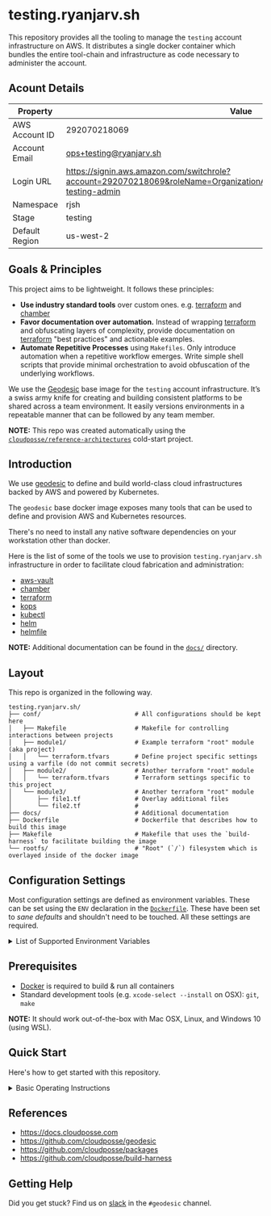 # testing.ryanjarv.sh

This repository provides all the tooling to manage the `testing` account infrastructure on AWS. It distributes a single docker container which bundles the entire tool-chain and infrastructure as code necessary to administer the account.

## Acount Details

| Property       | Value                                                                                                                         |
| -------------- | ----------------------------------------------------------------------------------------------------------------------------- |
| AWS Account ID | 292070218069                                                                                                             |
| Account Email  | ops+testing@ryanjarv.sh                                                                                                      |
| Login URL      | <https://signin.aws.amazon.com/switchrole?account=292070218069&roleName=OrganizationAccountAccessRole&displayName=rjsh-testing-admin> |
| Namespace      | rjsh                                                                                                                  |
| Stage          | testing                                                                                                                      |
| Default Region | us-west-2                                                                                                                 |

## Goals & Principles

This project aims to be lightweight. It follows these principles:

- **Use industry standard tools** over custom ones. e.g. [terraform](https://github.com/hashicorp/terraform) and [chamber](https://github.com/segmentio/chamber)
- **Favor documentation over automation.** Instead of wrapping [terraform](https://github.com/hashicorp/terraform) and obfuscating layers of complexity, provide documentation on [terraform](https://github.com/hashicorp/terraform) "best practices" and actionable examples.
- **Automate Repetitive Processes** using `Makefiles`. Only introduce automation when a repetitive workflow emerges. Write simple shell scripts that provide minimal orchestration to avoid obfuscation of the underlying workflows.

We use the [Geodesic](https://github.com/cloudposse/geodesic) base image for the `testing` account infrastructure. It’s a swiss army knife for creating and building consistent platforms to be shared across a team environment. It easily versions environments in a repeatable manner that can be followed by any team member.

**NOTE:** This repo was created automatically using the [`cloudposse/reference-architectures`](https://github.com/cloudposse/reference-architectures) cold-start project.

## Introduction

We use [geodesic](https://github.com/cloudposse/geodesic) to define and build world-class cloud infrastructures backed by AWS and powered by Kubernetes.

The `geodesic` base docker image exposes many tools that can be used to define and provision AWS and Kubernetes resources.

There's no need to install any native software dependencies on your workstation other than docker.

Here is the list of some of the tools we use to provision `testing.ryanjarv.sh` infrastructure in order to facilitate cloud fabrication and administration:

- [aws-vault](https://github.com/99designs/aws-vault)
- [chamber](https://github.com/segmentio/chamber)
- [terraform](https://www.terraform.io/)
- [kops](https://github.com/kubernetes/kops)
- [kubectl](https://kubernetes.io/docs/reference/kubectl/overview/)
- [helm](https://helm.sh/)
- [helmfile](https://github.com/roboll/helmfile)

**NOTE:** Additional documentation can be found in the [`docs/`](docs/) directory.

## Layout

This repo is organized in the following way.

```text
testing.ryanjarv.sh/
├── conf/                          # All configurations should be kept here
│   ├── Makefile                   # Makefile for controlling interactions between projects
│   ├── module1/                   # Example terraform "root" module (aka project)
│   │   └── terraform.tfvars       # Define project specific settings using a varfile (do not commit secrets)
│   ├── module2/                   # Another terraform "root" module
│   │   └── terraform.tfvars       # Terraform settings specific to this project
│   └── module3/                   # Another terraform "root" module
│       ├── file1.tf               # Overlay additional files
│       └── file2.tf               #
├── docs/                          # Additional documentation
├── Dockerfile                     # Dockerfile that describes how to build this image
├── Makefile                       # Makefile that uses the `build-harness` to facilitate building the image
└── rootfs/                        # "Root" (`/`) filesystem which is overlayed inside of the docker image
```

## Configuration Settings

Most configuration settings are defined as environment variables. These can be set using the `ENV` declaration in the [`Dockerfile`](Dockerfile). These have been set to _sane defaults_ and shouldn't need to be touched. All these settings are required.

<details>
<summary>List of Supported Environment Variables</summary>

| Environment Variable  | Description of the setting                                                    |
| --------------------- | ----------------------------------------------------------------------------- |
| DOCKER_IMAGE          | _This_ docker image name (and repository). This is for the bootstrap script.  |
| DOCKER_TAG            | The default image tag to use by the bootstrap script.                         |
| NAMESPACE             | Resource namespace used as a prefix for all AWS resources.                    |
| STAGE                 | Operating stage of this account (e.g. prod, corp, audit, root).               |
| BANNER                | Banner text to display when launching an interactive shell.                   |
| MOTD_URL              | URL to a "Message of the Day" to display when launching an interactive shell. |
| AWS_REGION            | Current operating region for this account.                                    |
| AWS_DEFAULT_REGION    | Default operating region for this account.                                    |
| AWS_ACCOUNT_ID        | AWS Account ID (used by `aws-config-setup`).                                  |
| AWS_ROOT_ACCOUNT_ID   | AWS "Root" (parent) Account ID (used by `aws-config-setup`).                  |
| ORG_NETWORK_CIDR      | Organizations Network CIDR .                                                  |
| ACCOUNT_NETWORK_CIDR  | _This_ account's network CIDR.                                                |
| TF_BUCKET             | Terraform state bucket.                                                       |
| TF_BUCKET_REGION      | Region where the Terraform state bucket was created.                          |
| TF_DYNAMODB_TABLE     | DynamoDB table that will be used by Terraform for state locking.              |
| AWS_DEFAULT_PROFILE   | AWS Profile that will be used by `aws-vault` to assume roles.                 |
| CHAMBER_KMS_KEY_ALIAS | Default KMS key that will be used to encrypt secrets for chamber.             |

**NOTE:** You can use [`tfenv`](https://github.com/cloudposse/tfenv) to easily pass environment variables to terraform.

</details>

## Prerequisites

- [Docker](https://docs.docker.com/install/) is required to build & run all containers
- Standard development tools (e.g. `xcode-select --install` on OSX): `git`, `make`

**NOTE:** It should work out-of-the-box with Mac OSX, Linux, and Windows 10 (using WSL).

## Quick Start

Here's how to get started with this repository.

<details>
<summary>Basic Operating Instructions</summary>

### Initialize the Project

First, let's initialize the [`build-harness`](https://github.com/cloudposse/build-harness). You only need to do this once per `git clone` of this repository.

```bash
# Initialize the project's build-harness
make init
```

### Build Docker Image

Build the docker image we'll use for local development, to provision infrastructure or to administer AWS.

```bash
make docker/build
```

### Install the Wrapper Shell

Install the helper script which makes it easier to start the docker container. You only really need to do this once.

```bash
make install
```

### Run the Shell

Anytime you want to interact with tools like terraform, chamber, etc we recommend you do so from within the shell.

```bash
/usr/local/bin/testing.ryanjarv.sh
```

**NOTE (a):** You can just run `testing.ryanjarv.sh`, if your `PATH` contains `/usr/local/bin`
**NOTE (b):** Your `HOME` directory is mounted to `/localhost` inside of the container. This makes it easier to do local development or use your IDE of choice.

### Setup AWS IAM Account

_([inside the shell](#run-the-shell))_

Configure your AWS profile in `~/.aws/config` by running `aws-config-setup` inside of the shell. This will also prompt you to setup [`aws-vault`](https://github.com/99designs/aws-vault).

**NOTE:** You only need to do this once per AWS account.

```bash
aws-config-setup
```

### Login to AWS

_([inside the shell](#run-the-shell))_

Run this command anytime you start a new shell and need to operate on AWS:

```bash
assume-role
```

## Using Terraform

_([inside the shell](#run-the-shell))_

**NOTE:** Before provisioning AWS resources with Terraform, you need to create a `tfstate-backend` first. This is an S3 bucket that is used to store the Terraform state and a DynamoDB table for state locking.

You need to do it only once per account during the cold-start.

```bash
make -C /conf/tfstate-backend init
```

After `tfstate-backend` has been provisioned, you can just run `init-terraform` from any project folder to reattach the remote state.

For more info, see [Using Geodesic with Terraform](https://docs.cloudposse.com/geodesic/module/with-terraform/)

</details>

## References

- https://docs.cloudposse.com
- https://github.com/cloudposse/geodesic
- https://github.com/cloudposse/packages
- https://github.com/cloudposse/build-harness

## Getting Help

Did you get stuck? Find us on [slack](https://slack.cloudposse.com) in the `#geodesic` channel.
